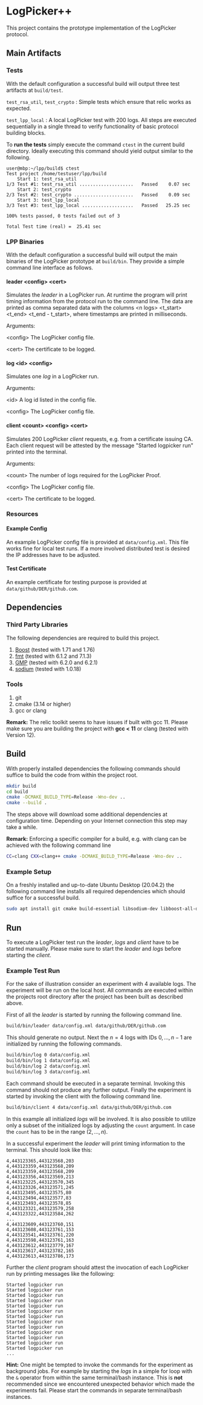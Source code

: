 # LogPicker++

This project contains the prototype implementation of the LogPicker protocol.


## Main Artifacts

### Tests

With the default configuration a successful build will output three test artifacts at `build/test`.

`test_rsa_util`, `test_crypto`
: Simple tests which ensure that relic works as expected.

`test_lpp_local`
: A local LogPicker test with 200 logs. All steps are executed sequentially in a single thread to verify functionality of basic protocol building blocks.

To **run the tests** simply execute the command `ctest` in the current build directory. Ideally executing this command should yield output similar to the following.

```
user@mbp:~/lpp/build$ ctest
Test project /home/testuser/lpp/build
    Start 1: test_rsa_util
1/3 Test #1: test_rsa_util ....................   Passed    0.07 sec
    Start 2: test_crypto
2/3 Test #2: test_crypto ......................   Passed    0.09 sec
    Start 3: test_lpp_local
3/3 Test #3: test_lpp_local ...................   Passed   25.25 sec

100% tests passed, 0 tests failed out of 3

Total Test time (real) =  25.41 sec
```

### LPP Binaries

With the default configuration a successful build will output the main binaries of the LogPicker prototype at `build/bin`. They provide a simple command line interface as follows.

#### leader \<config\> \<cert\>

Simulates the *leader* in a LogPicker run. At runtime the program will print timing information from the protocol run to the command line. The data are printed as comma separated data with the columns \<n logs\> \<t_start\> \<t_end\> \<t_end - t_start\>, where timestamps are printed in milliseconds.

Arguments:

\<config\> The LogPicker config file.

\<cert\> The certificate to be logged.

#### log \<id\> \<config\>
Simulates one *log* in a LogPicker run.

Arguments:

\<id\> A log id listed in the config file.

\<config\> The LogPicker config file.

#### client \<count\> \<config\> \<cert\>
Simulates 200 LogPicker *client* requests, e.g. from a certificate issuing CA. Each client request will be attested by the message "Started logpicker run" printed into the terminal.

Arguments:

\<count\> The number of logs required for the LogPicker Proof.

\<config\> The LogPicker config file.

\<cert\> The certificate to be logged.

### Resources

#### Example Config

An example LogPicker config file is provided at `data/config.xml`. This file works fine for local test runs. If a more involved distributed test is desired the IP addresses have to be adjusted.

#### Test Certificate
An example certificate for testing purpose is provided at `data/github/DER/github.com`.


## Dependencies

### Third Party Libraries

The following dependencies are required to build this project.

1. [Boost](https://www.boost.org) (tested with 1.71 and 1.76)
2. [fmt](https://fmt.dev) (tested with 6.1.2 and 7.1.3)
3. [GMP](https://gmplib.org) (tested with 6.2.0 and 6.2.1)
4. [sodium](https://libsodium.org) (tested with 1.0.18)

### Tools

1. git
2. cmake (3.14 or higher)
3. gcc or clang

**Remark:** The relic toolkit seems to have issues if built with gcc 11. Please make sure you are building the project with **gcc < 11** or clang (tested with Version 12).

## Build

With properly installed dependencies the following commands should suffice to build the code from within the project root.

```bash
mkdir build
cd build
cmake -DCMAKE_BUILD_TYPE=Release -Wno-dev ..
cmake --build .
```

The steps above will download some additional dependencies at configuration time. Depending on your Internet connection this step may take a while.

**Remark:** Enforcing a specific compiler for a build, e.g. with clang can be achieved with the following command line

```bash
CC=clang CXX=clang++ cmake -DCMAKE_BUILD_TYPE=Release -Wno-dev ..
```

### Example Setup

On a freshly installed and up-to-date Ubuntu Desktop (20.04.2) the following command line installs all required dependencies which should suffice for a successful build.

```bash
sudo apt install git cmake build-essential libsodium-dev libboost-all-dev libgmp-dev libfmt-dev
```

## Run

To execute a LogPicker test run the *leader*, *logs* and *client* have to be started manually. Please make sure to start the *leader* and *logs* before starting the *client*.

### Example Test Run

For the sake of illustration consider an experiment with 4 available logs. The experiment will be run on the local host. All commands are executed within the projects root directory after the project has been built as described above.

First of all the *leader* is started by running the following command line.

```bash
build/bin/leader data/config.xml data/github/DER/github.com
```
This should generate no output. Next the $n=4$ logs with IDs $0, \dots, n-1$ are initialized by running the following commands.

```bash
build/bin/log 0 data/config.xml
build/bin/log 1 data/config.xml
build/bin/log 2 data/config.xml
build/bin/log 3 data/config.xml
```

Each command should be executed in a separate terminal. Invoking this command should not produce any further output. Finally the experiment is started by invoking the client with the following command line.

```bash
build/bin/client 4 data/config.xml data/github/DER/github.com
```

In this example all initialized *logs* will be involved. It is also possible to utilize only a subset of the initialized logs by adjusting the `count` argument. In case the `count` has to be in the range $(2, \dots, n)$.

In a successful experiment the *leader* will print timing information to the terminal. This should look like this:
```
4,443123365,443123568,203
4,443123359,443123568,209
4,443123359,443123568,209
4,443123356,443123569,213
4,443123225,443123570,345
4,443123326,443123571,245
4,443123495,443123575,80
4,443123494,443123577,83
4,443123493,443123578,85
4,443123321,443123579,258
4,443123322,443123584,262
...
4,443123609,443123760,151
4,443123608,443123761,153
4,443123541,443123761,220
4,443123598,443123761,163
4,443123612,443123779,167
4,443123617,443123782,165
4,443123613,443123786,173
```

Further the *client* program should attest the invocation of each LogPicker run by printing messages like the following:
```
Started logpicker run
Started logpicker run
Started logpicker run
Started logpicker run
Started logpicker run
Started logpicker run
Started logpicker run
Started logpicker run
Started logpicker run
Started logpicker run
Started logpicker run
Started logpicker run
Started logpicker run
...
```



**Hint:** One might be tempted  to invoke the commands for the experiment as background jobs. For example by starting the *logs* in a simple for loop with the `&` operator from within the same terminal/bash instance. This is **not** recommended since we encountered unexpected behavior which made the experiments fail. Please start the commands in separate terminal/bash instances.




